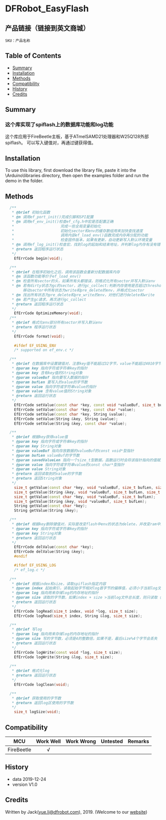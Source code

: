 # DFRobot_EasyFlash


## 产品链接（链接到英文商城）
    SKU：产品名称
   
## Table of Contents

* [Summary](#summary)
* [Installation](#installation)
* [Methods](#methods)
* [Compatibility](#compatibility)
* [History](#history)
* [Credits](#credits)

## Summary

### 这个库实现了spiflash上的数据库功能和log功能
这个库应用于FireBeetle主板，基于ATmelSAMD21处理器和W25Q128外部spiflash。
可以写入键值对，再通过键获得值。

## Installation

To use this library, first download the library file, paste it into the \Arduino\libraries directory, then open the examples folder and run the demo in the folder.

## Methods

```C++
  /**
   * @brief 初始化函数
   * @n 调用ef_port_init()完成引脚和SPI配置
   * @n 调用ef_env_init()检查ef_cfg.h中宏是否配置正确
   *                     完成一些全局变量初始化
   *                     初始化sector和env的缓存数组用来加快查找速度
   *                     调用内部ef_load_env()函数完成内存再分配的功能
   *                     检查固件版本，如果有更新，自动更新写入默认环境变量
   * @n 调用ef_log_init()检查宏，找到log的起始和结束地址，并判断log内存有没有错误，有错就格式化log
   * @return 返回程序运行状态
   */
    EfErrCode begin(void);

  /**
   * @brief 在程序初始化之后，调用该函数会重新分配数据库内存
   * @n 该函数功能等价于ef_load_env()
   * @n 检查所有sector的头，如果所有头都错误，则格式化所有sector并写入默认env
   * @n 若有dirty状态为gc的sector，进行gc_collect:判断内存使用是否超过threshold，若超过，找出所有dirty状态为ture和gc的sector，
        移动sector中所有状态为write和pre_delete的env，并格式化sector
   * @n 找出所有状态为pre_delete和pre_write的env，对他们进行delete和write
   * @n 若产生gc请求，再次进行gc_collect
   * @return 返回程序运行状态
   */
    EfErrCode OptimizeMemory(void);
  /**
   * @brief 格式化env部分所有sector并写入默认env
   * @return 程序运行状态
   */
    EfErrCode format(void);
	
	#ifdef EF_USING_ENV
    /* supported on ef_env.c */

  /**
   * @brief 在数据库中设置键值对，注意key值不能超过32字节，value不能超过4010字节
   * @param key 指向字符或字符串key的指针
   * @param key 含有key值的String对象
   * @param valueBuf 指向要写入数据的指针
   * @param bufLen 要写入的value的字节数
   * @param value 指向字符或字符串value的指针
   * @param value 含有value值的String对象
   * @return 返回运行状态
   */
	EfErrCode setValue(const char *key, const void *valueBuf, size_t bufLen);
    EfErrCode setValue(const char *key, const char *value);
    EfErrCode setValue(const char *key, String &value);
	EfErrCode setValue(String &key, String &value);
	EfErrCode setValue(String &key, const char *value);

  /**
   * @brief 根据key获得value值
   * @param key 指向字符或字符串key的指针
   * @param key String对象
   * @param valueBuf 指向存放数据的valueBuf的const void*型指针
   * @param bufLen valueBuf的字节数
   * @param savedValueLen 指向一个size_t型数据，函数运行时会将该指针指向的值赋为value实际的字节数
   * @param value 指向字符或字符串value的const char*型指针
   * @param value String对象
   * @return 返回读取到的value的字节数
   * @return 返回String对象
   */	
	size_t getValue(const char *key, void *valueBuf, size_t bufLen, size_t *savedValueLen);
    size_t getValue(String &key, void *valueBuf, size_t bufLen, size_t *savedValueLen);
    size_t getValue(const char *key, void *valueBuf, size_t bufLen);
    size_t getValue(String &key, void *valueBuf, size_t bufLen);
    String getValue(const char *key);
    String getValue(String &key);

  /**
   * @brief 根据key删除键值对，实际是改变flash中env的状态为delete，并改变ram中用来加快查找速度env cache数组的状态
   * @param key 指向字符或字符串key的指针
   * @param key String对象
   * @return 返回运行状态
   */
    EfErrCode delValue(const char *key);
	EfErrCode delValue(String &key);
    #endif

    #ifdef EF_USING_LOG
    /* ef_log.c */
	
  /**
   * @brief 根据index和size，读取spiflash指定内容
   * @param index 起始索引，读取起始字节相对log首字节的偏移值，必须小于当前log文件的总长度
   * @param log 指向用来存储log的内存地址的指针
   * @param size 读取的字节数，如果index + size >当前log文件总长度，则只读取（当前文件总长 - index）字节数据 
   * @return 返回运行状态
   */
    EfErrCode logRead(size_t index, void *log, size_t size);
    EfErrCode logRead(size_t index, String &log, size_t size);

  /**
   * @brief 写log
   * @param log 指向用来存储log的内存地址的指针
   * @param size 写的字节数，必须是4的整数倍，如果不是，最后size%4个字节会丢失
   * @return 返回运行状态
   */	
    EfErrCode logWrite(const void *log, size_t size);
	EfErrCode logWrite(String &log, size_t size);
	
  /**
   * @brief 格式化log
   * @return 返回运行状态
   */    
	EfErrCode logClean(void);

  /**
   * @brief 获取使用的字节数
   * @return 返回log区使用的字节数
   */	
    size_t logSize(void);
```

## Compatibility

MCU                | Work Well    | Work Wrong   | Untested    | Remarks
------------------ | :----------: | :----------: | :---------: | -----
FireBeetle         |      √       |              |             | 


## History

- data 2019-12-24
- version V1.0


## Credits

Written by Jack(yue.li@dfrobot.com), 2019. (Welcome to our [website](https://www.dfrobot.com/))





